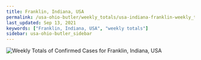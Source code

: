 ```yaml
---
title: Franklin, Indiana, USA
permalink: /usa-ohio-butler/weekly_totals/usa-indiana-franklin-weekly_totals.html
last_updated: Sep 13, 2021
keywords: ["Franklin, Indiana, USA", "weekly totals"]
sidebar: usa-ohio-butler_sidebar
---
```


![Weekly Totals of Confirmed Cases for Franklin, Indiana, USA](/covid_tracker/images/graphs/usa-indiana-franklin-weekly_totals_graph.png)
